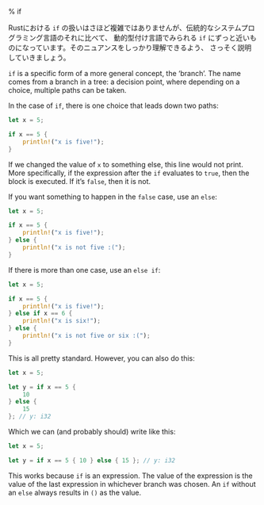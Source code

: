% if
<!-- % if -->

<!-- Rust’s take on `if` is not particularly complex, but it’s much more like the -->
<!-- `if` you’ll find in a dynamically typed language than in a more traditional -->
<!-- systems language. So let’s talk about it, to make sure you grasp the nuances. -->
Rustにおける `if` の扱いはさほど複雑ではありませんが、伝統的なシステムプログラミング言語のそれに比べて、
動的型付け言語でみられる `if` にずっと近いものになっています。そのニュアンスをしっかり理解できるよう、
さっそく説明していきましょう。

`if` is a specific form of a more general concept, the ‘branch’. The name comes
from a branch in a tree: a decision point, where depending on a choice,
multiple paths can be taken.

In the case of `if`, there is one choice that leads down two paths:

```rust
let x = 5;

if x == 5 {
    println!("x is five!");
}
```

If we changed the value of `x` to something else, this line would not print.
More specifically, if the expression after the `if` evaluates to `true`, then
the block is executed. If it’s `false`, then it is not.

If you want something to happen in the `false` case, use an `else`:

```rust
let x = 5;

if x == 5 {
    println!("x is five!");
} else {
    println!("x is not five :(");
}
```

If there is more than one case, use an `else if`:

```rust
let x = 5;

if x == 5 {
    println!("x is five!");
} else if x == 6 {
    println!("x is six!");
} else {
    println!("x is not five or six :(");
}
```

This is all pretty standard. However, you can also do this:

```rust
let x = 5;

let y = if x == 5 {
    10
} else {
    15
}; // y: i32
```

Which we can (and probably should) write like this:

```rust
let x = 5;

let y = if x == 5 { 10 } else { 15 }; // y: i32
```

This works because `if` is an expression. The value of the expression is the
value of the last expression in whichever branch was chosen. An `if` without an
`else` always results in `()` as the value.
